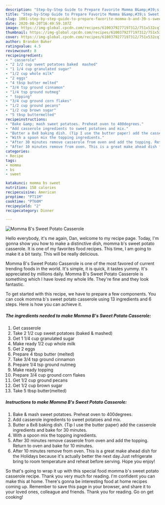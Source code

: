 ```yaml
---
description: "Step-by-Step Guide to Prepare Favorite Momma B&amp;#39;s Sweet Potato Casserole"
title: "Step-by-Step Guide to Prepare Favorite Momma B&amp;#39;s Sweet Potato Casserole"
slug: 1001-step-by-step-guide-to-prepare-favorite-momma-b-and-39-s-sweet-potato-casserole
date: 2020-08-20T16:49:59.107Z
image: https://img-global.cpcdn.com/recipes/6100379277197312/751x532cq70/momma-bs-sweet-potato-casserole-recipe-main-photo.jpg
thumbnail: https://img-global.cpcdn.com/recipes/6100379277197312/751x532cq70/momma-bs-sweet-potato-casserole-recipe-main-photo.jpg
cover: https://img-global.cpcdn.com/recipes/6100379277197312/751x532cq70/momma-bs-sweet-potato-casserole-recipe-main-photo.jpg
author: Brandon Baker
ratingvalue: 4.5
reviewcount: 8
recipeingredient:
- " casserole"
- "2 1/2 cup sweet potatoes baked  mashed"
- "1 1/4 cup granulated sugar"
- "1/2 cup whole milk"
- "2 eggs"
- "4 tbsp butter melted"
- "3/4 tsp ground cinnamon"
- "1/4 tsp ground nutmeg"
- " topping"
- "3/4 cup ground corn flakes"
- "1/2 cup ground pecans"
- "1/2 cup brown sugar"
- "5 tbsp buttermelted"
recipeinstructions:
- "Bake &amp; mash sweet potatoes. Preheat oven to 400degrees."
- "Add casserole ingredients to sweet potatoes and mix."
- "Butter a 8x8 baking dish. (Tip I use the butter paper) add the casserole ingredients and bake for 30 minutes."
- "With a spoon mix the topping ingredients."
- "After 30 minutes remove casserole from oven and add the topping. Return to oven and bake for 10 minutes."
- "After 10 minutes remove from oven. This is a great make ahead dish for the Holidays because it&#39;s actually better the next day.Just refrigerate bring to room temperature and reheat before serving. Hope you enjoy!"
categories:
- Recipe
tags:
- momma
- bs
- sweet

katakunci: momma bs sweet 
nutrition: 158 calories
recipecuisine: American
preptime: "PT11M"
cooktime: "PT60M"
recipeyield: "2"
recipecategory: Dinner

---
```



![Momma B&#39;s Sweet Potato Casserole](https://img-global.cpcdn.com/recipes/6100379277197312/751x532cq70/momma-bs-sweet-potato-casserole-recipe-main-photo.jpg)

Hello everybody, it's me again, Dan, welcome to my recipe page. Today, I'm gonna show you how to make a distinctive dish, momma b&#39;s sweet potato casserole. It is one of my favorites food recipes. This time, I am going to make it a bit tasty. This will be really delicious.

Momma B&#39;s Sweet Potato Casserole is one of the most favored of current trending foods in the world. It's simple, it is quick, it tastes yummy. It's appreciated by millions daily. Momma B&#39;s Sweet Potato Casserole is something which I have loved my whole life. They're fine and they look fantastic.




To get started with this recipe, we have to prepare a few components. You can cook momma b&#39;s sweet potato casserole using 13 ingredients and 6 steps. Here is how you can achieve it.

<!--inarticleads1-->

##### The ingredients needed to make Momma B&#39;s Sweet Potato Casserole:

1. Get  casserole
1. Take 2 1/2 cup sweet potatoes (baked &amp; mashed)
1. Get 1 1/4 cup granulated sugar
1. Make ready 1/2 cup whole milk
1. Get 2 eggs
1. Prepare 4 tbsp butter (melted)
1. Take 3/4 tsp ground cinnamon
1. Prepare 1/4 tsp ground nutmeg
1. Make ready  topping
1. Prepare 3/4 cup ground corn flakes
1. Get 1/2 cup ground pecans
1. Get 1/2 cup brown sugar
1. Take 5 tbsp butter(melted)




<!--inarticleads2-->

##### Instructions to make Momma B&#39;s Sweet Potato Casserole:

1. Bake &amp; mash sweet potatoes. Preheat oven to 400degrees.
1. Add casserole ingredients to sweet potatoes and mix.
1. Butter a 8x8 baking dish. (Tip I use the butter paper) add the casserole ingredients and bake for 30 minutes.
1. With a spoon mix the topping ingredients.
1. After 30 minutes remove casserole from oven and add the topping. Return to oven and bake for 10 minutes.
1. After 10 minutes remove from oven. This is a great make ahead dish for the Holidays because it&#39;s actually better the next day.Just refrigerate bring to room temperature and reheat before serving. Hope you enjoy!




So that's going to wrap it up with this special food momma b&#39;s sweet potato casserole recipe. Thank you very much for reading. I'm confident you can make this at home. There's gonna be interesting food at home recipes coming up. Remember to save this page in your browser, and share it to your loved ones, colleague and friends. Thank you for reading. Go on get cooking!
